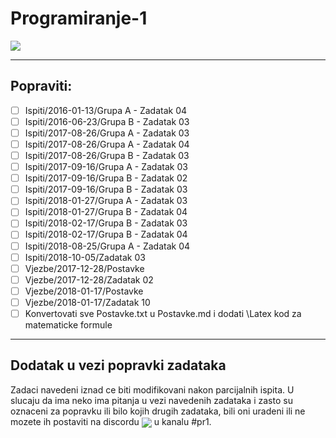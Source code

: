 # Programiranje-1

[<img src="https://discordapp.com/api/guilds/440055845552914433/widget.png" align="center">](https://discord.gg/6ehXw7F)

___

## Popraviti:
- [ ] Ispiti/2016-01-13/Grupa A - Zadatak 04 <!--  Ubaciti switch-case pri pozivu; izmjeniti funkciju sumiraj(int [], int) -->
- [ ] Ispiti/2016-06-23/Grupa B - Zadatak 03 <!--  Dodatna testiranja i rekonstrikcija koda -->
- [ ] Ispiti/2017-08-26/Grupa A - Zadatak 03 <!--  Pojednostaviti kod; dodati komentare -->
- [ ] Ispiti/2017-08-26/Grupa A - Zadatak 04 <!--  Moguce logicke greske u zadatku -->
- [ ] Ispiti/2017-08-26/Grupa B - Zadatak 03 <!--  Pojednostaviti kod; dodati komentare -->
- [ ] Ispiti/2017-09-16/Grupa A - Zadatak 03 <!--  Dodati komentare -->
- [ ] Ispiti/2017-09-16/Grupa B - Zadatak 02 <!--  ??? -->
- [ ] Ispiti/2017-09-16/Grupa B - Zadatak 03 <!--  Dodati komentare -->
- [ ] Ispiti/2018-01-27/Grupa A - Zadatak 03 <!--  Prepraviti for petlju na for + while -->
- [ ] Ispiti/2018-01-27/Grupa B - Zadatak 04 <!--  Urediti kod -->
- [ ] Ispiti/2018-02-17/Grupa B - Zadatak 03 <!--  Sitna ispravka kod vracanja vrijednosti iz bool parnaCifra(int broj) -->
- [ ] Ispiti/2018-02-17/Grupa B - Zadatak 04 <!--  Pojednostaviti, urediti i komentarisati kod -->
- [ ] Ispiti/2018-08-25/Grupa A - Zadatak 04 <!--  Pojednostaviti, urediti i komentarisati kod -->
- [ ] Ispiti/2018-10-05/Zadatak 03           <!--  Pojednostaviti kod; dodati komentare -->
- [ ] Vjezbe/2017-12-28/Postavke             <!--  Urediti tekst -->
- [ ] Vjezbe/2017-12-28/Zadatak 02           <!--  Uraditi ponovo -->
- [ ] Vjezbe/2018-01-17/Postavke             <!--  Urediti tekst -->
- [ ] Vjezbe/2018-01-17/Zadatak 10           <!--  Pojednostaviti kod; dodati komentare -->
- [ ] Konvertovati sve Postavke.txt u Postavke.md i dodati \Latex kod za matematicke formule

___

## Dodatak u vezi popravki zadataka
Zadaci navedeni iznad ce biti modifikovani nakon parcijalnih ispita. U slucaju da ima neko ima pitanja u vezi navedenih zadataka i zasto su oznaceni za popravku ili bilo kojih drugih zadataka, bili oni uradeni ili ne mozete ih postaviti na discordu [<img src="https://discordapp.com/api/guilds/440055845552914433/widget.png" align="center">](https://discord.gg/6ehXw7F) u kanalu #pr1.